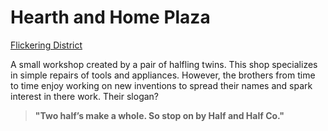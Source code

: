 # Hearth and Home Plaza
[Flickering District](Flickering%20District%20Overview.md)

A small workshop created by a pair of halfling twins. This shop specializes in simple repairs of tools and appliances. However, the brothers from time to time enjoy working on new inventions to spread their names and spark interest in there work. Their slogan?

> **"Two half’s make a whole. So stop on by Half and Half Co."**
